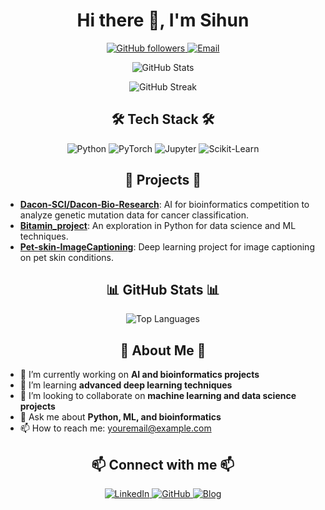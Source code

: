 <h1 align="center">Hi there 👋, I'm Sihun</h1>
<p align="center">
    <a href="https://github.com/Sihun00">
        <img src="https://img.shields.io/github/followers/Sihun00?style=social" alt="GitHub followers">
    </a>
    <a href="mailto:youremail@example.com">
        <img src="https://img.shields.io/badge/Email-D14836?style=flat&logo=gmail&logoColor=white" alt="Email">
    </a>
</p>

<p align="center">
    <img src="https://github-readme-stats.vercel.app/api?username=Sihun00&show_icons=true&theme=radical" alt="GitHub Stats">
</p>

<p align="center">
    <img src="https://github-readme-streak-stats.herokuapp.com/?user=Sihun00&theme=radical" alt="GitHub Streak">
</p>

<h2 align="center">🛠️ Tech Stack 🛠️</h2>

<p align="center">
    <img src="https://img.shields.io/badge/Python-3776AB?style=flat&logo=python&logoColor=white" alt="Python">
    <img src="https://img.shields.io/badge/PyTorch-EE4C2C?style=flat&logo=pytorch&logoColor=white" alt="PyTorch">
    <img src="https://img.shields.io/badge/Jupyter-F37626?style=flat&logo=jupyter&logoColor=white" alt="Jupyter">
    <img src="https://img.shields.io/badge/Scikit--Learn-F7931E?style=flat&logo=scikit-learn&logoColor=white" alt="Scikit-Learn">
</p>

<h2 align="center">🚀 Projects 🚀</h2>

- **[Dacon-SCI/Dacon-Bio-Research](https://github.com/Dacon-SCI/Dacon-Bio-Research)**: AI for bioinformatics competition to analyze genetic mutation data for cancer classification.
- **[Bitamin_project](https://github.com/Sihun00/Bitamin_project)**: An exploration in Python for data science and ML techniques.
- **[Pet-skin-ImageCaptioning](https://github.com/junhoeKu/Pet-skin-ImageCaptioning)**: Deep learning project for image captioning on pet skin conditions.

<h2 align="center">📊 GitHub Stats 📊</h2>

<p align="center">
    <img src="https://github-readme-stats.vercel.app/api/top-langs/?username=Sihun00&layout=compact&theme=radical" alt="Top Languages">
</p>

<h2 align="center">🌱 About Me 🌱</h2>

- 🔭 I’m currently working on **AI and bioinformatics projects**
- 🌱 I’m learning **advanced deep learning techniques**
- 👯 I’m looking to collaborate on **machine learning and data science projects**
- 💬 Ask me about **Python, ML, and bioinformatics**
- 📫 How to reach me: [youremail@example.com](mailto:youremail@example.com)

<h2 align="center">📫 Connect with me 📫</h2>

<p align="center">
    <a href="https://linkedin.com/in/yourprofile">
        <img src="https://img.shields.io/badge/LinkedIn-0A66C2?style=flat&logo=linkedin&logoColor=white" alt="LinkedIn">
    </a>
    <a href="https://github.com/Sihun00">
        <img src="https://img.shields.io/badge/GitHub-171515?style=flat&logo=github&logoColor=white" alt="GitHub">
    </a>
    <a href="https://yourblog.com">
        <img src="https://img.shields.io/badge/Blog-FF5722?style=flat&logo=blogger&logoColor=white" alt="Blog">
    </a>
</p>
